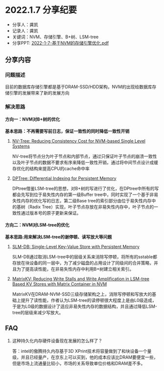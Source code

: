 # 2022.1.7 分享纪要

- 分享人：龚凯
- 记录人：龚凯
- 关键词：NVM、存储引擎、B+树、LSM-tree
- 分享PPT: [2022-1-7-基于NVM的存储引擎优化.pdf](./slides/2022-1-7-基于NVM的存储引擎优化.pdf)

## 分享内容

### 问题描述

目前的数据库存储引擎都是基于DRAM-SSD/HDD架构，NVM的出现给数据库存储引擎的发展带来了新的发展方向

### 解决思路

#### 方向一：NVM对B+树的优化

**基本思路：不再需要写前日志，保证一致性的同时降低一致性开销**

1. [NV-Tree: Reducing Consistency Cost for NVM-based Single Level Systems](https://www.usenix.org/conference/fast15/technical-sessions/presentation/yang)

   NV-tree将节点分为叶子节点和内部节点，通过只保证叶子节点的崩溃一致性以及叶子节点的数据不要求有序来降低一致性开销，通过将中间节点设计成缓存优化的结构来提高CPU的cache命中率

2. [DPTree: Differential Indexing for Persistent Memory](http://www.vldb.org/pvldb/vol13/p421-zhou.pdf)

   DPtree借鉴LSM-tree的思想，对B+树的写进行了优化，在DPtree中所有的写都会先写到位于易失性内存的第一级Buffer tree中，同时实现了一个基于非易失性内存的优化写的日志，第二级Base tree的索引部分由位于易失性内存中的基树（Radix Tree）实现，叶子节点存放在非易失性内存中，叶子节点的一致性通过版本号的原子更新来保证。

#### 方向二：NVM对LSM-tree的优化

**基本思路:用来解决LSM-tree的谢停顿、读写放大等问题**

1. [SLM-DB: Single-Level Key-Value Store with Persistent Memory](https://www.usenix.org/conference/fast19/presentation/kaiyrakhmet)

   SLM-DB通过取消LSM-tree中的层级关系来消除写停顿，将所有的sstable都存放在块设备的同一层中，为了减少磁盘的占用设计了同级间的合并策略，并且为了提高读性能，在非易失性内存中利用B+树建立相关索引。

2. [MatrixKV: Reducing Write Stalls and Write Amplification in LSM-tree Based KV Stores with Matrix Container in NVM](https://www.usenix.org/conference/atc20/presentation/yao)

   MatrixKV在DRAM-NVM-SSD三级存储架构之上，消除写停顿和写放大的基础上提升了读性能，作者认为LSM-tree的读停顿很大程度上是由L0级造成，于是为L0级的数据设计了适应非易失性内存的数据结构，并且通过降低LSM-tree的层级来减少写放大。

## FAQ

1. 这种持久化内存硬件设备现在发展的怎么样了？

   答：intel的傲腾持久内存基于3D XPrint技术将容量做到了和块设备一个量级，并且已经量产，在京东上可以买到，他的成本应该比DRAM要便宜一些，但是市场上流通量比较小，市场的关系导致单位价格和DRAM差不多。